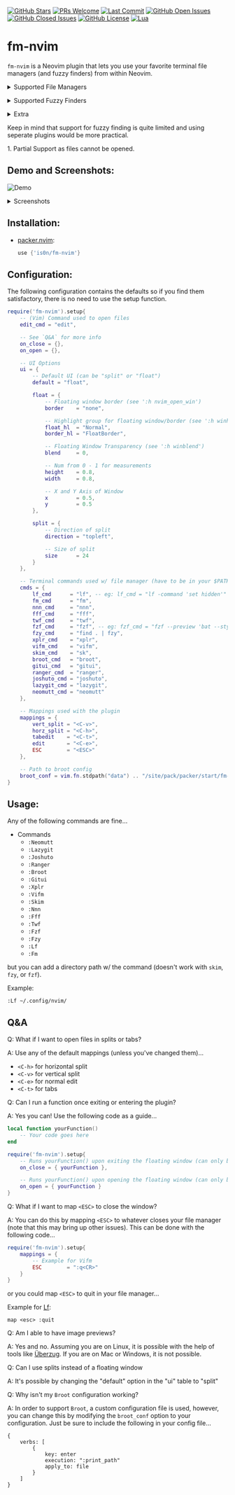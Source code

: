 [![GitHub Stars](https://img.shields.io/github/stars/is0n/fm-nvim.svg?style=social&label=Star&maxAge=2592000)](https://github.com/is0n/fm-nvim/stargazers/)
[![PRs Welcome](https://img.shields.io/badge/PRs-welcome-brightgreen.svg)](http://makeapullrequest.com)
[![Last Commit](https://img.shields.io/github/last-commit/is0n/fm-nvim)](https://github.com/is0n/fm-nvim/pulse)
[![GitHub Open Issues](https://img.shields.io/github/issues/is0n/fm-nvim.svg)](https://github.com/is0n/fm-nvim/issues/)
[![GitHub Closed Issues](https://img.shields.io/github/issues-closed/is0n/fm-nvim.svg)](https://github.com/is0n/fm-nvim/issues?q=is%3Aissue+is%3Aclosed)
[![GitHub License](https://img.shields.io/github/license/is0n/fm-nvim?logo=GNU)](https://github.com/is0n/fm-nvim/blob/master/LICENSE)
[![Lua](https://img.shields.io/badge/Lua-2C2D72?logo=lua&logoColor=white)](https://github.com/is0n/fm-nvim/search?l=lua)

# fm-nvim

`fm-nvim` is a Neovim plugin that lets you use your favorite terminal file managers (and fuzzy finders) from within Neovim.

<details>
<summary>Supported File Managers</summary>

- [Lazygit](https://github.com/jesseduffield/lazygit)<sup>1</sup>
- [Joshuto](https://github.com/kamiyaa/joshuto)
- [Ranger](https://github.com/ranger/ranger)
- [Gitui](https://github.com/extrawurst/gitui)<sup>1</sup>
- [Broot](https://github.com/Canop/broot)
- [Xplr](https://github.com/sayanarijit/xplr)
- [Vifm](https://github.com/vifm/vifm)
- [Nnn](https://github.com/jarun/nnn)
- [Fff](https://github.com/dylanaraps/fff)
- [Twf](https://github.com/wvanlint/twf)
- [Lf](https://github.com/gokcehan/lf)
- [Fm](https://github.com/knipferrc/fm)

</details>

<p>
<details>
<summary>Supported Fuzzy Finders</summary>

- [Skim](https://github.com/lotabout/skim)
- [Fzf](https://github.com/junegunn/fzf)
- [Fzy](https://github.com/jhawthorn/fzy)

</details>
</p>

<details>
<summary>Extra</summary>

- [Neomutt](https://github.com/neomutt/neomutt)<sup>1</sup>

</details>
</p>

<p>Keep in mind that support for fuzzy finding is quite limited and using seperate plugins would be more practical.</p>

<p>1. Partial Support as files cannot be opened.</p>

## Demo and Screenshots:

![Demo](https://user-images.githubusercontent.com/57725322/142964076-6efd1247-b689-4cf7-bc29-ca1c6746462c.gif)

<p>
<details>
<summary>Screenshots</summary>

##### [Fzf](https://github.com/junegunn/fzf)

![Fzf](https://user-images.githubusercontent.com/57725322/142956915-2d9a2c98-3074-4c6f-9dd2-467c4080223b.png)

##### [Fzy](https://github.com/jhawthorn/fzy)

![Fzy](https://user-images.githubusercontent.com/57725322/142956916-bd78371f-6308-4559-ae55-0014d18b16bb.png)

##### [Skim](https://github.com/lotabout/skim)

![Skim](https://user-images.githubusercontent.com/57725322/142956926-0b740bdd-6491-4f9d-b3f3-ecd55b37b1e2.png)

##### [Fm](https://github.com/knipferrc/fm)

![Fm](https://user-images.githubusercontent.com/57725322/142956912-ba49e10b-4642-438b-8f09-537fc6301a60.png)

##### [Lf](https://github.com/gokcehan/lf)

![Lf](https://user-images.githubusercontent.com/57725322/142956921-1034582f-1e71-4006-975a-bc7a5d20d7a1.png)

##### [Twf](https://github.com/wvanlint/twf)

![Twf](https://user-images.githubusercontent.com/57725322/142956928-aacded1a-cd04-4ce8-a81e-cdb40f95f2a5.png)

##### [Fff](https://github.com/dylanaraps/fff)

![Fff](https://user-images.githubusercontent.com/57725322/142956906-2eb5d0f1-4a27-4b50-90f8-442cbe6b0cdb.png)

##### [Nnn](https://github.com/jarun/nnn)

![Nnn](https://user-images.githubusercontent.com/57725322/142956922-8bb8cac0-e0b3-4074-b8c3-f1ee53374abd.png)

##### [Vifm](https://github.com/vifm/vifm)

![Vifm](https://user-images.githubusercontent.com/57725322/142956930-0d428618-2329-490b-a9d4-a06493380713.png)

##### [Xplr](https://github.com/sayanarijit/xplr)

![Xplr](https://user-images.githubusercontent.com/57725322/142956932-7e6467fb-1e37-4033-833a-db239a452236.png)

##### [Broot](https://github.com/Canop/broot)

![Broot](https://user-images.githubusercontent.com/57725322/142956899-83684e52-d5d8-4398-99a4-bacb1645f6e4.png)

##### [Ranger](https://github.com/ranger/ranger)

![Ranger](https://user-images.githubusercontent.com/57725322/142956925-efeb3fe0-e8ca-4d77-8188-ea2d859b5c66.png)

##### [Joshuto](https://github.com/kamiyaa/joshuto)

![Joshuto](https://user-images.githubusercontent.com/57725322/142957102-d9132cda-9b6a-44fe-b7d0-e2965c299928.png)

</details>
</p>

## Installation:

- [packer.nvim](https://github.com/wbthomason/packer.nvim):
  ```lua
  use {'is0n/fm-nvim'}
  ```

## Configuration:

The following configuration contains the defaults so if you find them satisfactory, there is no need to use the setup function.

```lua
require('fm-nvim').setup{
	-- (Vim) Command used to open files
	edit_cmd = "edit",

	-- See `Q&A` for more info
	on_close = {},
	on_open = {},

	-- UI Options
	ui = {
		-- Default UI (can be "split" or "float")
		default = "float",

		float = {
			-- Floating window border (see ':h nvim_open_win')
			border    = "none",

			-- Highlight group for floating window/border (see ':h winhl')
			float_hl  = "Normal",
			border_hl = "FloatBorder",

			-- Floating Window Transparency (see ':h winblend')
			blend     = 0,

			-- Num from 0 - 1 for measurements
			height    = 0.8,
			width     = 0.8,

			-- X and Y Axis of Window
			x         = 0.5,
			y         = 0.5
		},

		split = {
			-- Direction of split
			direction = "topleft",

			-- Size of split
			size      = 24
		}
	},

	-- Terminal commands used w/ file manager (have to be in your $PATH)
	cmds = {
		lf_cmd      = "lf", -- eg: lf_cmd = "lf -command 'set hidden'"
		fm_cmd      = "fm",
		nnn_cmd     = "nnn",
		fff_cmd     = "fff",
		twf_cmd     = "twf",
		fzf_cmd     = "fzf", -- eg: fzf_cmd = "fzf --preview 'bat --style=numbers --color=always --line-range :500 {}'"
		fzy_cmd     = "find . | fzy",
		xplr_cmd    = "xplr",
		vifm_cmd    = "vifm",
		skim_cmd    = "sk",
		broot_cmd   = "broot",
		gitui_cmd   = "gitui",
		ranger_cmd  = "ranger",
		joshuto_cmd = "joshuto",
		lazygit_cmd = "lazygit",
		neomutt_cmd = "neomutt"
	},

	-- Mappings used with the plugin
	mappings = {
		vert_split = "<C-v>",
		horz_split = "<C-h>",
		tabedit    = "<C-t>",
		edit       = "<C-e>",
		ESC        = "<ESC>"
	},

	-- Path to broot config
	broot_conf = vim.fn.stdpath("data") .. "/site/pack/packer/start/fm-nvim/assets/broot_conf.hjson"
}
```

## Usage:

Any of the following commands are fine...

- Commands
  - `:Neomutt`
  - `:Lazygit`
  - `:Joshuto`
  - `:Ranger`
  - `:Broot`
  - `:Gitui`
  - `:Xplr`
  - `:Vifm`
  - `:Skim`
  - `:Nnn`
  - `:Fff`
  - `:Twf`
  - `:Fzf`
  - `:Fzy`
  - `:Lf`
  - `:Fm`

but you can add a directory path w/ the command (doesn't work with `skim`, `fzy`, or `fzf`).

Example:

```
:Lf ~/.config/nvim/
```

## Q&A

Q: What if I want to open files in splits or tabs?

A: Use any of the default mappings (unless you've changed them)...

- `<C-h>` for horizontal split
- `<C-v>` for vertical split
- `<C-e>` for normal edit
- `<C-t>` for tabs

Q: Can I run a function once exiting or entering the plugin?

A: Yes you can! Use the following code as a guide...

```lua
local function yourFunction()
	-- Your code goes here
end

require('fm-nvim').setup{
	-- Runs yourFunction() upon exiting the floating window (can only be a function)
	on_close = { yourFunction },

	-- Runs yourFunction() upon opening the floating window (can only be a function)
	on_open = { yourFunction }
}
```

Q: What if I want to map `<ESC>` to close the window?

A: You can do this by mapping `<ESC>` to whatever closes your file manager (note that this may bring up other issues). This can be done with the following code...

```lua
require('fm-nvim').setup{
	mappings = {
		-- Example for Vifm
		ESC        = ":q<CR>"
	}
}
```

or you could map `<ESC>` to quit in your file manager...

Example for [Lf](https://github.com/gokcehan/lf):

```
map <esc> :quit
```

Q: Am I able to have image previews?

A: Yes and no. Assuming you are on Linux, it is possible with the help of tools like [Überzug](https://github.com/seebye/ueberzug). If you are on Mac or Windows, it is not possible.

Q: Can I use splits instead of a floating window

A: It's possible by changing the "default" option in the "ui" table to "split"

Q: Why isn't my `Broot` configuration working?

A: In order to support `Broot`, a custom configuration file is used, however, you can change this by modifying the `broot_conf` option to your configuration. Just be sure to include the following in your config file...
```
{
	verbs: [
		{
			key: enter
			execution: ":print_path"
			apply_to: file
		}
	]
}
```
